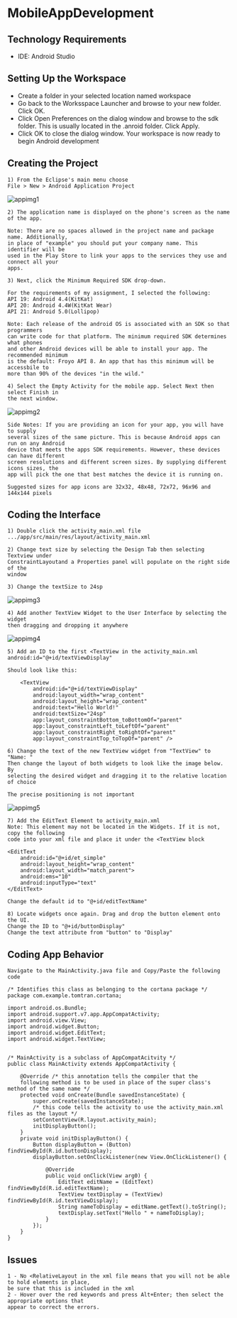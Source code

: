 # MobileAppDevelopment

## Technology Requirements
- IDE: Android Studio

## Setting Up the Workspace
- Create a folder in your selected location named workspace
- Go back to the Worksspace Launcher and browse to your new folder. Click OK.
- Click Open Preferences on the dialog window and browse to the sdk folder. 
This is usually located in the .anroid folder. Click Apply.
- Click OK to close the dialog window. Your workspace is now ready to 
begin Android development

## Creating the Project
```
1) From the Eclipse's main menu choose
File > New > Android Application Project
```
![appimg1](https://cloud.githubusercontent.com/assets/25268970/25066558/fbb82a84-21f6-11e7-8f48-b00c727bd76f.jpg)

```
2) The application name is displayed on the phone's screen as the name of the app. 

Note: There are no spaces allowed in the project name and package name. Additionally, 
in place of "example" you should put your company name. This identifier will be 
used in the Play Store to link your apps to the services they use and connect all your 
apps.
```

```
3) Next, click the Minimum Required SDK drop-down.

For the requirements of my assignment, I selected the following:
API 19: Android 4.4(KitKat)
API 20: Android 4.4W(KitKat Wear)
API 21: Android 5.0(Lollipop)

Note: Each release of the android OS is associated with an SDK so that programmers 
can write code for that platform. The minimum required SDK determines what phones 
and other Android devices will be able to install your app. The recommended minimum 
is the default: Froyo API 8. An app that has this minimum will be accessbile to 
more than 90% of the devices "in the wild."

```

```
4) Select the Empty Activity for the mobile app. Select Next then select Finish in
the next window.
```
![appimg2](https://cloud.githubusercontent.com/assets/25268970/25066674/25b9ddba-21fb-11e7-8c64-e76a13ac7fc8.jpg)

```
Side Notes: If you are providing an icon for your app, you will have to supply 
several sizes of the same picture. This is because Android apps can run on any Android 
device that meets the apps SDK requirements. However, these devices can have different
screen resolutions and different screen sizes. By supplying different icons sizes, the
app will pick the one that best matches the device it is running on.

Suggested sizes for app icons are 32x32, 48x48, 72x72, 96x96 and 144x144 pixels
```

## Coding the Interface

```
1) Double click the activity_main.xml file
.../app/src/main/res/layout/activity_main.xml

2) Change text size by selecting the Design Tab then selecting Textview under 
ConstraintLayoutand a Properties panel will populate on the right side of the 
window

3) Change the textSize to 24sp
```

![appimg3](https://cloud.githubusercontent.com/assets/25268970/25068476/36367f9e-2233-11e7-9eb8-a6fd5f198b10.jpg)

```
4) Add another TextView Widget to the User Interface by selecting the widget 
then dragging and dropping it anywhere
```
![appimg4](https://cloud.githubusercontent.com/assets/25268970/25068527/6b38de5c-2234-11e7-9409-950cf925de5e.jpg)

```
5) Add an ID to the first <TextView in the activity_main.xml
android:id="@+id/textViewDisplay"

Should look like this:

    <TextView
        android:id="@+id/textViewDisplay"
        android:layout_width="wrap_content"
        android:layout_height="wrap_content"
        android:text="Hello World!"
        android:textSize="24sp"
        app:layout_constraintBottom_toBottomOf="parent"
        app:layout_constraintLeft_toLeftOf="parent"
        app:layout_constraintRight_toRightOf="parent"
        app:layout_constraintTop_toTopOf="parent" />
```

```
6) Change the text of the new TextView widget from "TextView" to "Name: "
Then change the layout of both widgets to look like the image below. By
selecting the desired widget and dragging it to the relative location of choice

The precise positioning is not important
```

![appimg5](https://cloud.githubusercontent.com/assets/25268970/25068628/c9db589c-2237-11e7-8906-4068460675cd.jpg)

```
7) Add the EditText Element to activity_main.xml
Note: This element may not be located in the Widgets. If it is not, copy the following
code into your xml file and place it under the <TextView block

<EditText
    android:id="@+id/et_simple"
    android:layout_height="wrap_content"
    android:layout_width="match_parent">
    android:ems="10"
    android:inputType="text"
</EditText>

Change the default id to "@+id/editTextName"
```

```
8) Locate widgets once again. Drag and drop the button element onto the UI.
Change the ID to "@+id/buttonDisplay"
Change the text attribute from "button" to "Display"
```

## Coding App Behavior

```
Navigate to the MainActivity.java file and Copy/Paste the following code

/* Identifies this class as belonging to the cortana package */
package com.example.tomtran.cortana;

import android.os.Bundle;
import android.support.v7.app.AppCompatActivity;
import android.view.View;
import android.widget.Button;
import android.widget.EditText;
import android.widget.TextView;


/* MainActivity is a subclass of AppCompatAcitvity */
public class MainActivity extends AppCompatActivity {

    @Override /* this annotation tells the compiler that the
    following method is to be used in place of the super class's method of the same name */
    protected void onCreate(Bundle savedInstanceState) {
        super.onCreate(savedInstanceState);
        /* this code tells the activity to use the activity_main.xml files as the layout */
        setContentView(R.layout.activity_main);
        initDisplayButton();
    }
    private void initDisplayButton() {
        Button displayButton = (Button) findViewById(R.id.buttonDisplay);
        displayButton.setOnClickListener(new View.OnClickListener() {

            @Override
            public void onClick(View arg0) {
                EditText editName = (EditText) findViewById(R.id.editTextName);
                TextView textDisplay = (TextView) findViewById(R.id.textViewDisplay);
                String nameToDisplay = editName.getText().toString();
                textDisplay.setText("Hello " + nameToDisplay);
            }
        });
    }
}
```

## Issues
```
1 - No <RelativeLayout in the xml file means that you will not be able to hold elements in place,
be sure that this is included in the xml
2 - Hover over the red keywords and press Alt+Enter; then select the appropriate options that
appear to correct the errors.
```
